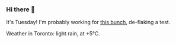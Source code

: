 ### Hi there :wave:

It's Tuesday! I'm probably working for [this bunch](https://github.com/kohofinancial), de-flaking a test.

Weather in Toronto: light rain, at +5°C.
